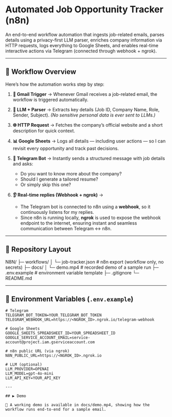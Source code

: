 # Automated Job Opportunity Tracker (n8n)

An end-to-end workflow automation that ingests job-related emails, parses details using a privacy-first LLM parser, enriches company information via HTTP requests, logs everything to Google Sheets, and enables real-time interactive actions via Telegram (connected through webhook + ngrok).

---

## 🚀 Workflow Overview

Here’s how the automation works step by step:

1. **📩 Gmail Trigger** → Whenever Gmail receives a job-related email, the workflow is triggered automatically.  

2. **🤖 LLM + Parser** → Extracts key details (Job ID, Company Name, Role, Sender, Subject). *(No sensitive personal data is ever sent to LLMs.)*  

3. **🌐 HTTP Request** → Fetches the company’s official website and a short description for quick context.  

4. **📊 Google Sheets** → Logs all details — including user actions — so I can revisit every opportunity and track past decisions.  

5. **📲 Telegram Bot** → Instantly sends a structured message with job details and asks:  
   - Do you want to know more about the company?  
   - Should I generate a tailored resume?  
   - Or simply skip this one?  

6. **👂 Real-time replies (Webhook + ngrok)** →  
   - The Telegram bot is connected to n8n using a **webhook**, so it continuously listens for my replies.  
   - Since n8n is running locally, **ngrok** is used to expose the webhook endpoint to the internet, ensuring instant and seamless communication between Telegram ↔ n8n.  

---

## 📁 Repository Layout

N8N/
├─ workflows/
│ └─ job-tracker.json # n8n export (workflow only, no secrets)
├─ docs/
│ └─ demo.mp4 # recorded demo of a sample run
├─ .env.example # environment variable template
├─ .gitignore
└─ README.md




---

## 🔐 Environment Variables (`.env.example`)

```env
# Telegram
TELEGRAM_BOT_TOKEN=YOUR_TELEGRAM_BOT_TOKEN
TELEGRAM_WEBHOOK_URL=https://<NGROK_ID>.ngrok.io/telegram-webhook

# Google Sheets
GOOGLE_SHEETS_SPREADSHEET_ID=YOUR_SPREADSHEET_ID
GOOGLE_SERVICE_ACCOUNT_EMAIL=service-account@project.iam.gserviceaccount.com

# n8n public URL (via ngrok)
N8N_PUBLIC_URL=https://<NGROK_ID>.ngrok.io

# LLM (optional)
LLM_PROVIDER=OPENAI
LLM_MODEL=gpt-4o-mini
LLM_API_KEY=YOUR_API_KEY

--- 

## ▶️ Demo

🎥 A working demo is available in docs/demo.mp4, showing how the workflow runs end-to-end for a sample email.